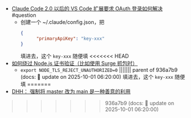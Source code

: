 - [Claude Code 2.0 以后的 VS Code 扩展要求 OAuth 登录如何解决](https://x.com/randyloop/status/1972939539548434811) #question
	- 创建一个 ~/.claude/config.json，把
	  ```json
	  {
	        "primaryApiKey": "key-xxx"  
	  }
	  ```
	  填进去，这个 `key-xxx` 随便填
<<<<<<< HEAD
- [如何绕过 Node.js 证书验证（比如使用 Surge 抓包时）](https://lobehub.com/docs/self-hosting/faq/proxy-with-unable-to-verify-leaf-signature)
	- `export NODE_TLS_REJECT_UNAUTHORIZED=0`
||||||| parent of 936a7b9 (docs: 📝 update on 2025-10-01 06:20:00)
	  填进去，这个 `key-xxx` 随便填
=======
- [DHH： 强制将 master 改为 main 是一种善意的利用](https://world.hey.com/dhh/forcing-master-to-main-was-a-good-faith-exploit-b21ee30c)
>>>>>>> 936a7b9 (docs: 📝 update on 2025-10-01 06:20:00)
